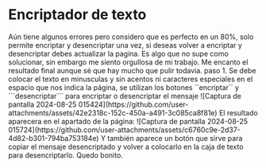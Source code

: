 <h1>Encriptador de texto</h1>
Aún tiene algunos errores pero considero que es perfecto en un 80%, solo permite encriptar y desencriptar una vez, si deseas volver a encriptar y desencriptar debes actualizar la pagina.
Es algo que no supe como solucionar, sin embargo me siento orgullosa de mi trabajo.
Me encanto el resultado final aunque sé que hay mucho que pulir todavia.
paso 1. Se debe colocar el texto en minusculas y sin acentos ni caracteres especiales en el espacio que nos indica la página, se utilizan los botones ``encriptar`` y ```desencriptar``` 
para encriptar o desencriptar el mensaje
![Captura de pantalla 2024-08-25 015424](https://github.com/user-attachments/assets/42e2318c-152c-450a-a491-3c085ca8f81e)
El resultado aparecera en el apartado de la página:
![Captura de pantalla 2024-08-25 015724](https://github.com/user-attachments/assets/c6760c9e-2d37-4d82-b301-794ba753184e)
Y también aparece un botón que sirve para copiar el mensaje desencriptado y volver a colocarlo en la caja de texto para desencriptarlo.
Quedo bonito.
